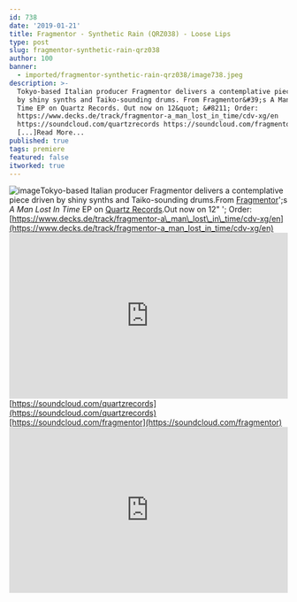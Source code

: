 ```yaml
---
id: 738
date: '2019-01-21'
title: Fragmentor - Synthetic Rain (QRZ038) - Loose Lips
type: post
slug: fragmentor-synthetic-rain-qrz038
author: 100
banner:
  - imported/fragmentor-synthetic-rain-qrz038/image738.jpeg
description: >-
  Tokyo-based Italian producer Fragmentor delivers a contemplative piece driven
  by shiny synths and Taiko-sounding drums. From Fragmentor&#39;s A Man Lost In
  Time EP on Quartz Records. Out now on 12&quot; &#8211; Order:
  https://www.decks.de/track/fragmentor-a_man_lost_in_time/cdv-xg/en
  https://soundcloud.com/quartzrecords https://soundcloud.com/fragmentor
  [...]Read More...
published: true
tags: premiere
featured: false
itworked: true
---
```

![image](../imported/fragmentor-synthetic-rain-qrz038/image738.jpeg)Tokyo-based Italian producer Fragmentor delivers a contemplative piece driven by shiny synths and Taiko-sounding drums.From [Fragmentor](https://www.residentadvisor.net/dj/fragmentor)';s _A Man Lost In Time_ EP on [Quartz Records](https://quartzrecords.bandcamp.com/).Out now on 12" '; Order: [https://www.decks.de/track/fragmentor-a\_man\_lost\_in\_time/cdv-xg/en](https://www.decks.de/track/fragmentor-a_man_lost_in_time/cdv-xg/en)<iframe width='100%' height='300' scrolling='no' frameborder='no' allow='autoplay' src='https://w.soundcloud.com/player/?url=https%3A//api.soundcloud.com/tracks/562425417&color=%23ff5500&auto_play=false&hide_related=false&show_comments=true&show_user=true&show_reposts=false&show_teaser=true'></iframe>[https://soundcloud.com/quartzrecords](https://soundcloud.com/quartzrecords)[https://soundcloud.com/fragmentor](https://soundcloud.com/fragmentor)<iframe width='100%' height='300' scrolling='no' frameborder='no' allow='autoplay' src='https://www.youtube.com/embed/5xeIzVamYQY'></iframe>